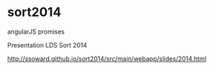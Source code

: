 sort2014
========

angularJS promises

Presentation LDS Sort 2014

http://ssoward.github.io/sort2014/src/main/webapp/slides/2014.html
